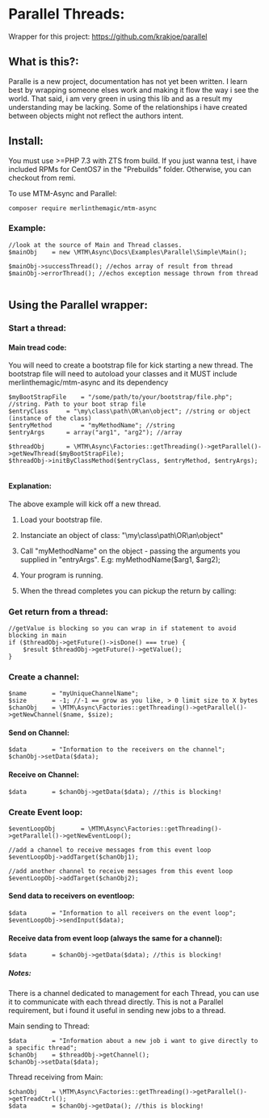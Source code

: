 # Parallel Threads:

Wrapper for this project: https://github.com/krakjoe/parallel

## What is this?:

Paralle is a new project, documentation has not yet been written. I learn best by wrapping someone elses work and making it flow the way i see the world. That said, i am very green in using this lib and as a result my understanding may be lacking. Some of the relationships i have created between objects might not reflect the authors intent.   

## Install:

You must use >=PHP 7.3 with ZTS from build. If you just wanna test, i have included RPMs for CentOS7 in the "Prebuilds" folder. Otherwise, you can checkout from remi.

To use MTM-Async and Parallel:

```
composer require merlinthemagic/mtm-async

```

### Example:

```
//look at the source of Main and Thread classes.
$mainObj	= new \MTM\Async\Docs\Examples\Parallel\Simple\Main();
		
$mainObj->successThread(); //echos array of result from thread
$mainObj->errorThread(); //echos exception message thrown from thread


```

## Using the Parallel wrapper:

### Start a thread:

#### Main tread code:

You will need to create a bootstrap file for kick starting a new thread.
The bootstrap file will need to autoload your classes and it MUST include merlinthemagic/mtm-async and its dependency

```
$myBootStrapFile	= "/some/path/to/your/bootstrap/file.php"; //string. Path to your boot strap file
$entryClass		= "\my\class\path\OR\an\object"; //string or object (instance of the class)
$entryMethod		= "myMethodName"; //string
$entryArgs		= array("arg1", "arg2"); //array

$threadObj 		= \MTM\Async\Factories::getThreading()->getParallel()->getNewThread($myBootStrapFile);
$threadObj->initByClassMethod($entryClass, $entryMethod, $entryArgs);
			
```

#### Explanation:

The above example will kick off a new thread.

1) Load your bootstrap file.

2) Instanciate an object of class: "\my\class\path\OR\an\object"

3) Call "myMethodName" on the object - passing the arguments you supplied in "entryArgs". E.g: myMethodName($arg1, $arg2);

4) Your program is running.

5) When the thread completes you can pickup the return by calling:


### Get return from a thread:

```
//getValue is blocking so you can wrap in if statement to avoid blocking in main
if ($threadObj->getFuture()->isDone() === true) {
	$result $threadObj->getFuture()->getValue();
}
```

### Create a channel:

```
$name		= "myUniqueChannelName"; 
$size		= -1; //-1 == grow as you like, > 0 limit size to X bytes
$chanObj	= \MTM\Async\Factories::getThreading()->getParallel()->getNewChannel($name, $size);
```

#### Send on Channel:
```
$data		= "Information to the receivers on the channel";
$chanObj->setData($data);
```

#### Receive on Channel:
```
$data		= $chanObj->getData($data); //this is blocking!
```

### Create Event loop:

```
$eventLoopObj		= \MTM\Async\Factories::getThreading()->getParallel()->getNewEventLoop();

//add a channel to receive messages from this event loop
$eventLoopObj->addTarget($chanObj1);

//add another channel to receive messages from this event loop
$eventLoopObj->addTarget($chanObj2);
```

#### Send data to receivers on eventloop:

```
$data		= "Information to all receivers on the event loop";
$eventLoopObj->sendInput($data);
```

#### Receive data from event loop (always the same for a channel):

```
$data		= $chanObj->getData($data); //this is blocking!
```

##### Notes:

There is a channel dedicated to management for each Thread, you can use it to communicate with each thread directly.
This is not a Parallel requirement, but i found it useful in sending new jobs to a thread. 

Main sending to Thread:

```
$data		= "Information about a new job i want to give directly to a specific thread";
$chanObj	= $threadObj->getChannel();
$chanObj->setData($data);
```

Thread receiving from Main:

```
$chanObj	= \MTM\Async\Factories::getThreading()->getParallel()->getTreadCtrl();
$data		= $chanObj->getData(); //this is blocking!
```